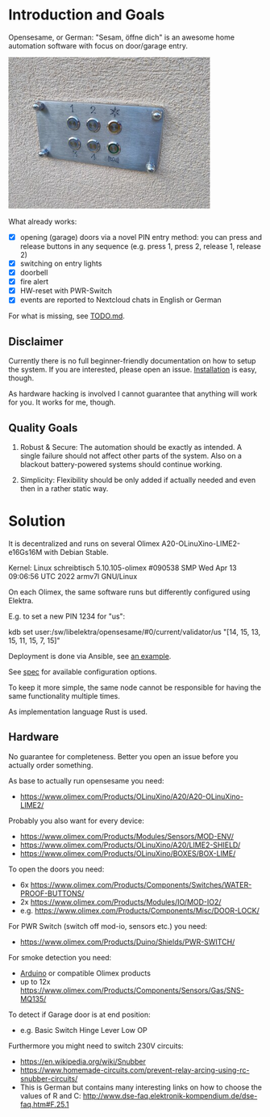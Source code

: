 # Introduction and Goals

Opensesame, or German: "Sesam, öffne dich" is an awesome home automation software with focus on door/garage entry.

![PIN entry via buttons](/files/pin.jpg)

What already works:

- [x] opening (garage) doors via a novel PIN entry method: you can press and release buttons in any sequence (e.g. press 1, press 2, release 1, release 2)
- [X] switching on entry lights
- [X] doorbell
- [X] fire alert
- [X] HW-reset with PWR-Switch
- [X] events are reported to Nextcloud chats in English or German

For what is missing, see [TODO.md](TODO.md).

## Disclaimer

Currently there is no full beginner-friendly documentation on how to setup the system.
If you are interested, please open an issue.
[Installation](/doc/INSTALL.md) is easy, though.

As hardware hacking is involved I cannot guarantee that anything will work for you.
It works for me, though.

## Quality Goals

1. Robust & Secure:
   The automation should be exactly as intended.
   A single failure should not affect other parts of the system.
   Also on a blackout battery-powered systems should continue working.

2. Simplicity:
   Flexibility should be only added if actually needed and even then in a rather static way.

# Solution

It is decentralized and runs on several Olimex A20-OLinuXino-LIME2-e16Gs16M with Debian Stable.

Kernel: Linux schreibtisch 5.10.105-olimex #090538 SMP Wed Apr 13 09:06:56 UTC 2022 armv7l GNU/Linux

On each Olimex, the same software runs but differently configured using Elektra.

E.g. to set a new PIN 1234 for "us":

kdb set user:/sw/libelektra/opensesame/#0/current/validator/us "[14, 15, 13, 15, 11, 15, 7, 15]"

Deployment is done via Ansible, see [an example](/ansible/playbook.yaml).

See [spec](files/opensesame.spec) for available configuration options.

To keep it more simple, the same node cannot be responsible for having the same functionality multiple times.

As implementation language Rust is used.


## Hardware

No guarantee for completeness.
Better you open an issue before you actually order something.

As base to actually run opensesame you need:

- https://www.olimex.com/Products/OLinuXino/A20/A20-OLinuXino-LIME2/

Probably you also want for every device:

- https://www.olimex.com/Products/Modules/Sensors/MOD-ENV/
- https://www.olimex.com/Products/OLinuXino/A20/LIME2-SHIELD/
- https://www.olimex.com/Products/OLinuXino/BOXES/BOX-LIME/

To open the doors you need:

- 6x https://www.olimex.com/Products/Components/Switches/WATER-PROOF-BUTTONS/
- 2x https://www.olimex.com/Products/Modules/IO/MOD-IO2/
- e.g. https://www.olimex.com/Products/Components/Misc/DOOR-LOCK/

For PWR Switch (switch off mod-io, sensors etc.) you need:

- https://www.olimex.com/Products/Duino/Shields/PWR-SWITCH/

For smoke detection you need:

- [Arduino](arduino) or compatible Olimex products
- up to 12x https://www.olimex.com/Products/Components/Sensors/Gas/SNS-MQ135/

To detect if Garage door is at end position:

- e.g. Basic Switch Hinge Lever Low OP

Furthermore you might need to switch 230V circuits:

- https://en.wikipedia.org/wiki/Snubber
- https://www.homemade-circuits.com/prevent-relay-arcing-using-rc-snubber-circuits/
- This is German but contains many interesting links on how to choose the values of R and C:
  http://www.dse-faq.elektronik-kompendium.de/dse-faq.htm#F.25.1

